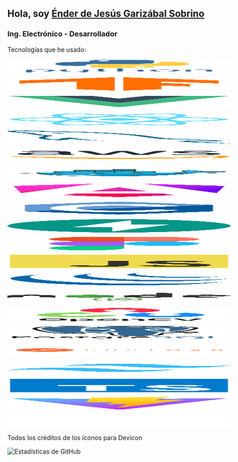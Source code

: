 



## Hola, soy [Énder de Jesús Garizábal Sobrino](https://www.linkedin.com/in/ender-garizabal-sobrino-361029156/)
### Ing. Electrónico - Desarrollador


<div>
  <p>Tecnologías que he usado:</p>
  <div style="display: flex; flex-direction: column; gap: 10px;">
    <img height="30" src="https://github.com/devicons/devicon/blob/ca28c779441053191ff11710fe24a9e6c23690d6/icons/python/python-original-wordmark.svg" alt="Python">
    <img height="30" src="https://github.com/devicons/devicon/blob/ca28c779441053191ff11710fe24a9e6c23690d6/icons/tensorflow/tensorflow-original.svg" alt="TensorFlow">
    <img height="30" src="https://github.com/devicons/devicon/blob/ca28c779441053191ff11710fe24a9e6c23690d6/icons/vuejs/vuejs-original.svg">
    <img height="30" src="https://github.com/devicons/devicon/blob/ca28c779441053191ff11710fe24a9e6c23690d6/icons/react/react-original.svg">
    <img height="30" src="https://github.com/devicons/devicon/blob/ca28c779441053191ff11710fe24a9e6c23690d6/icons/mysql/mysql-original.svg">
    <img height="30" src="https://github.com/devicons/devicon/blob/ca28c779441053191ff11710fe24a9e6c23690d6/icons/amazonwebservices/amazonwebservices-original-wordmark.svg">
    <img height="30" src="https://github.com/devicons/devicon/blob/ca28c779441053191ff11710fe24a9e6c23690d6/icons/docker/docker-original.svg">
    <img height="30" src="https://github.com/devicons/devicon/blob/ca28c779441053191ff11710fe24a9e6c23690d6/icons/angular/angular-original.svg" />
    <img height="30" src="https://github.com/devicons/devicon/blob/ca28c779441053191ff11710fe24a9e6c23690d6/icons/c/c-original.svg" />
    <img height="30" src="https://github.com/devicons/devicon/blob/ca28c779441053191ff11710fe24a9e6c23690d6/icons/fastapi/fastapi-original.svg" />
    <img height="30" src="https://github.com/devicons/devicon/blob/ca28c779441053191ff11710fe24a9e6c23690d6/icons/figma/figma-original.svg" />
    <img height="30" src="https://github.com/devicons/devicon/blob/ca28c779441053191ff11710fe24a9e6c23690d6/icons/javascript/javascript-original.svg" />
    <img height="30" src="https://github.com/devicons/devicon/blob/ca28c779441053191ff11710fe24a9e6c23690d6/icons/jquery/jquery-original.svg" />
    <img height="30" src="https://github.com/devicons/devicon/blob/ca28c779441053191ff11710fe24a9e6c23690d6/icons/nodejs/nodejs-original-wordmark.svg" />
    <img height="30" src="https://github.com/devicons/devicon/blob/ca28c779441053191ff11710fe24a9e6c23690d6/icons/opencv/opencv-original-wordmark.svg" />
    <img height="30" src="https://github.com/devicons/devicon/blob/ca28c779441053191ff11710fe24a9e6c23690d6/icons/postgresql/postgresql-original-wordmark.svg" />
    <img height="30" src="https://github.com/devicons/devicon/blob/ca28c779441053191ff11710fe24a9e6c23690d6/icons/postman/postman-original-wordmark.svg" />
    <img height="30" src="https://github.com/devicons/devicon/blob/ca28c779441053191ff11710fe24a9e6c23690d6/icons/tailwindcss/tailwindcss-original.svg" />
    <img height="30" src="https://github.com/devicons/devicon/blob/ca28c779441053191ff11710fe24a9e6c23690d6/icons/typescript/typescript-original.svg" />
    <img height="30" src="https://github.com/devicons/devicon/blob/ca28c779441053191ff11710fe24a9e6c23690d6/icons/vitejs/vitejs-original.svg" />
    <img height="30" src="https://github.com/devicons/devicon/blob/ca28c779441053191ff11710fe24a9e6c23690d6/icons/railway/railway-original.svg" />    
  </div>
  <p>Todos los créditos de los íconos para Devicon</p>
</div>




![Estadísticas de GitHub](https://github-readme-stats.vercel.app/api?username=Ender-osur&show_icons=true&locale=en&hide_border=true&theme=radical&custom_title=Github%20Stats%20of%20Ender)
